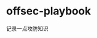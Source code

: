 















































































# offsec-playbook
记录一点攻防知识
